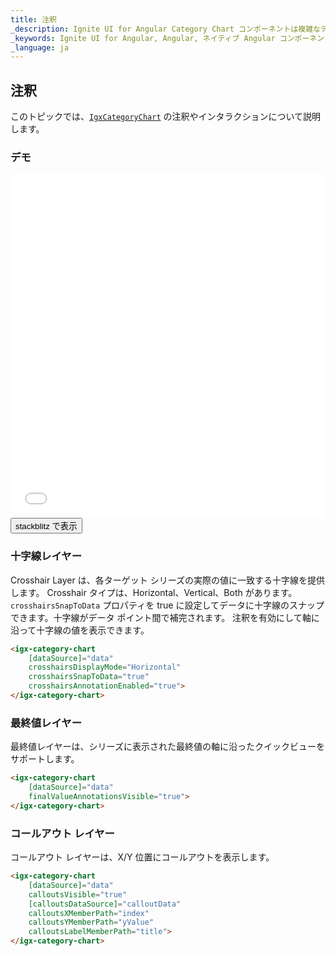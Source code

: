 ```yaml
---
title: 注釈
_description: Ignite UI for Angular Category Chart コンポーネントは複雑なデータ ビジュアライゼーションを API によって簡素化できます。ユーザーがデータのコレクションまたはコレクションのグループにバインドし、データを指定するプロパティを設定後、チャート コントロールが残りの作業を処理します。
_keywords: Ignite UI for Angular, Angular, ネイティブ Angular コンポーネント スイート, ネイティブ Angular コントロール, ネイティブ Angular コンポーネント, ネイティブ Angular コンポーネント ライブラリ, Angular チャート, Angular チャート コントロール, Angular チャート例, Angular Grid コンポーネント, Angular Chart コンポーネント, Angular Category Chart
_language: ja
---
```


## 注釈

このトピックでは、[`IgxCategoryChart`](/products/ignite-ui-angular/api/docs/typescript/latest/classes/igxcategorychart.html) の注釈やインタラクションについて説明します。

### デモ

<div class="sample-container loading" style="height: 550px">
    <iframe id="category-chart-annotations-iframe" src='{environment:dvDemosBaseUrl}/charts/category-chart-annotations' width="100%" height="100%" seamless frameBorder="0" onload="onXPlatSampleIframeContentLoaded(this);"></iframe>
</div>
<div>
    <button data-localize="stackblitz" class="stackblitz-btn"   data-iframe-id="category-chart-annotations-iframe" data-demos-base-url="{environment:dvDemosBaseUrl}">stackblitz で表示
    </button>
</div>
<div class="divider--half"></div>

### 十字線レイヤー

Crosshair Layer は、各ターゲット シリーズの実際の値に一致する十字線を提供します。  Crosshair タイプは、Horizontal、Vertical、Both があります。  `crosshairsSnapToData` プロパティを true に設定してデータに十字線のスナップできます。十字線がデータ ポイント間で補完されます。  注釈を有効にして軸に沿って十字線の値を表示できます。

```html
<igx-category-chart
    [dataSource]="data"
    crosshairsDisplayMode="Horizontal"
    crosshairsSnapToData="true"
    crosshairsAnnotationEnabled="true">
</igx-category-chart>
```

### 最終値レイヤー

最終値レイヤーは、シリーズに表示された最終値の軸に沿ったクイックビューをサポートします。

```html
<igx-category-chart
    [dataSource]="data"
    finalValueAnnotationsVisible="true">
</igx-category-chart>
```

### コールアウト レイヤー

コールアウト レイヤーは、X/Y 位置にコールアウトを表示します。

```html
<igx-category-chart
    [dataSource]="data"
    calloutsVisible="true"
    [calloutsDataSource]="calloutData"
    calloutsXMemberPath="index"
    calloutsYMemberPath="yValue"
    calloutsLabelMemberPath="title">
</igx-category-chart>
```
